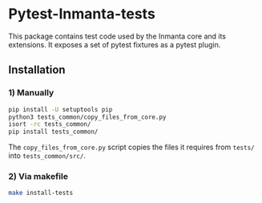 # Pytest-Inmanta-tests

This package contains test code used by the Inmanta core and its extensions. It exposes a set of pytest fixtures as a pytest
plugin.

## Installation

### 1) Manually

```bash
pip install -U setuptools pip
python3 tests_common/copy_files_from_core.py
isort -rc tests_common/
pip install tests_common/
```

The `copy_files_from_core.py` script copies the files it requires from `tests/` into `tests_common/src/`.

### 2) Via makefile

```bash
make install-tests
```

